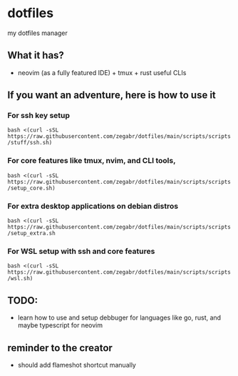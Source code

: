 # dotfiles

my dotfiles manager

## What it has?
- neovim (as a fully featured IDE) + tmux + rust useful CLIs

## If you want an adventure, here is how to use it
### For ssh key setup 
`bash <(curl -sSL https://raw.githubusercontent.com/zegabr/dotfiles/main/scripts/scripts/stuff/ssh.sh)`

###  For core features like tmux, nvim, and CLI tools,
`bash <(curl -sSL https://raw.githubusercontent.com/zegabr/dotfiles/main/scripts/scripts/setup_core.sh)`

### For extra desktop applications on debian distros
`bash <(curl -sSL https://raw.githubusercontent.com/zegabr/dotfiles/main/scripts/scripts/setup_extra.sh`

### For WSL setup with ssh and core features
`bash <(curl -sSL https://raw.githubusercontent.com/zegabr/dotfiles/main/scripts/scripts/wsl.sh)`

## TODO:
- learn how to use and setup debbuger for languages like go, rust, and maybe typescript for neovim

## reminder to the creator
- should add flameshot shortcut manually
